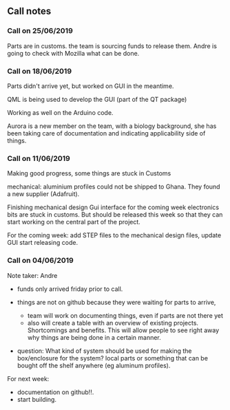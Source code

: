 ## Call notes

### Call on 25/06/2019

Parts are in customs. the team is sourcing funds to release them. Andre is going to check with Mozilla what can be done.



### Call on 18/06/2019

Parts didn't arrive yet, but worked on GUI in the meantime. 

QML is being used to develop the GUI (part of the QT package)

Working as well on the Arduino code.

Aurora is a new member on the team, with a biology background, she has been taking care of documentation and
indicating applicability side of things.







### Call on 11/06/2019

Making good progress, some things are stuck in Customs

mechanical:
aluminium profiles could not be shipped to Ghana. They found a new supplier (Adafruit).

Finishing mechanical design
Gui interface for the coming week
electronics bits are stuck in customs. But should be released this week so that they can start working  on the central part of the project.

For the coming week:
add STEP files to the mechanical design files,
update GUI
start releasing code.


### Call on 04/06/2019
Note taker: Andre 

- funds only arrived friday prior to call. 
- things are not on github because they were waiting for parts to arrive, 
  - team will work on documenting things, even if parts are not there yet
  - also will create a table with an overview of existing projects. Shortcomings and benefits. This will allow people to 
  see right away why things are being done in a certain manner.
  
- question: What kind of system should be used for making the box/enclosure for the system? local parts or something that 
can be bought off the shelf anywhere (eg aluminum profiles).

 For next week:
  - documentation on github!!.
  - start building.
  
  
